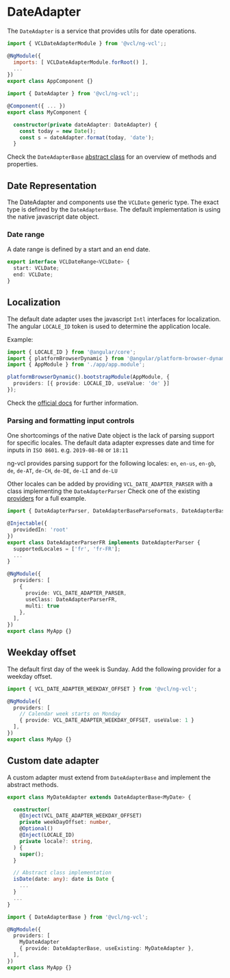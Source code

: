 # DateAdapter

The `DateAdapter` is a service that provides utils for date operations.

```js
import { VCLDateAdapterModule } from '@vcl/ng-vcl';;

@NgModule({
  imports: [ VCLDateAdapterModule.forRoot() ],
  ...
})
export class AppComponent {}
```

```ts
import { DateAdapter } from '@vcl/ng-vcl';;

@Component({ ... })
export class MyComponent {

  constructor(private dateAdapter: DateAdapter) {
    const today = new Date();
    const s = dateAdapter.format(today, 'date');
  }
```

Check the `DateAdapterBase` [abstract class](https://github.com/vcl/ng-vcl/tree/dev/lib/ng-vcl/src/dateadapter/dateadapter-base.ts) for an overview of methods and properties.

## Date Representation

The DateAdapter and components use the `VCLDate` generic type. The exact type is defined by the `DateAdapterBase`.
The default implementation is using the native javascript date object.

### Date range

A date range is defined by a start and an end date.

```ts
export interface VCLDateRange<VCLDate> {
  start: VCLDate;
  end: VCLDate;
}
```

## Localization

The default date adapter uses the javascript `Intl` interfaces for localization.
The angular `LOCALE_ID` token is used to determine the application locale.

Example:

```ts
import { LOCALE_ID } from '@angular/core';
import { platformBrowserDynamic } from '@angular/platform-browser-dynamic';
import { AppModule } from './app/app.module';

platformBrowserDynamic().bootstrapModule(AppModule, {
  providers: [{ provide: LOCALE_ID, useValue: 'de' }]
});
```

Check the [official docs](https://angular.io/guide/i18n) for further information.

### Parsing and formatting input controls

One shortcomings of the native Date object is the lack of parsing support for specific locales.
The default data adapter expresses date and time for inputs in `ISO 8601`. e.g. `2019-08-08` or `18:11`

ng-vcl provides parsing support for the following locales: `en`, `en-us`, `en-gb`, `de`, `de-AT`, `de-CH`, `de-DE`, `de-LI` and `de-LU`

Other locales can be added by providing `VCL_DATE_ADAPTER_PARSER` with a class implementing the `DateAdapterParser`
Check one of the existing [providers](https://github.com/vcl/ng-vcl/tree/dev/lib/ng-vcl/src/dateadapter/parsers) for a full example.

```ts
import { DateAdapterParser, DateAdapterBaseParseFormats, DateAdapterBaseDisplayFormats } from '@vcl/ng-vcl';

@Injectable({
  providedIn: 'root'
})
export class DateAdapterParserFR implements DateAdapterParser {
  supportedLocales = ['fr', 'fr-FR'];
  ...
}

@NgModule({
  providers: [
    {
      provide: VCL_DATE_ADAPTER_PARSER,
      useClass: DateAdapterParserFR,
      multi: true
    },
  ],
})
export class MyApp {}
```

## Weekday offset

The default first day of the week is Sunday.
Add the following provider for a weekday offset.

```ts
import { VCL_DATE_ADAPTER_WEEKDAY_OFFSET } from '@vcl/ng-vcl';

@NgModule({
  providers: [
    // Calendar week starts on Monday
    { provide: VCL_DATE_ADAPTER_WEEKDAY_OFFSET, useValue: 1 }
  ],
})
export class MyApp {}
```

## Custom date adapter

A custom adapter must extend from `DateAdapterBase` and implement the abstract methods.

```ts
export class MyDateAdapter extends DateAdapterBase<MyDate> {

  constructor(
    @Inject(VCL_DATE_ADAPTER_WEEKDAY_OFFSET)
    private weekDayOffset: number,
    @Optional()
    @Inject(LOCALE_ID)
    private locale?: string,
  ) {
    super();
  }

  // Abstract class implementation
  isDate(date: any): date is Date {
    ...
  }
  ...
}
```

```ts
import { DateAdapterBase } from '@vcl/ng-vcl';

@NgModule({
  providers: [
    MyDateAdapter
    { provide: DateAdapterBase, useExisting: MyDateAdapter },
  ],
})
export class MyApp {}
```
